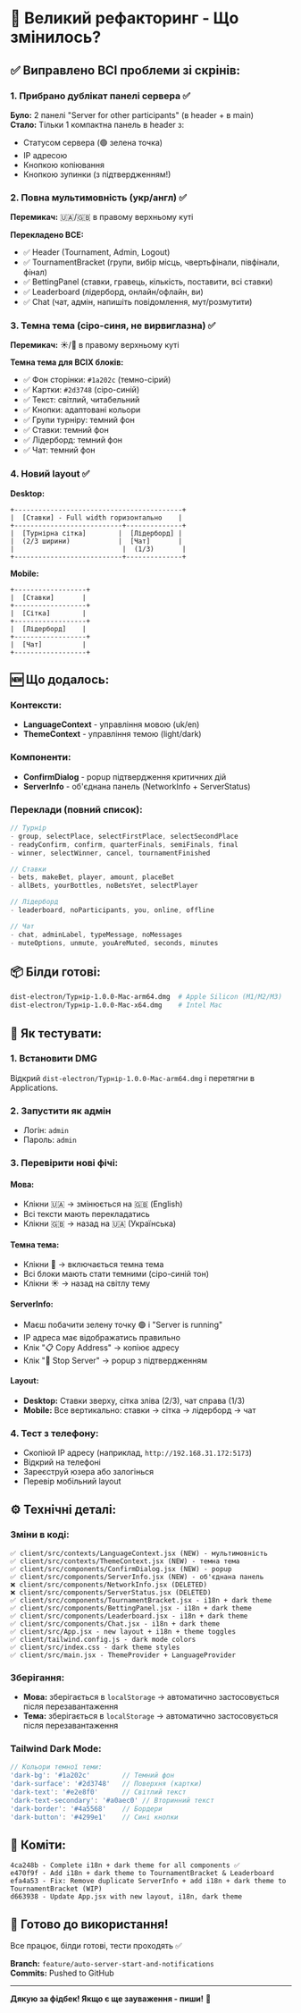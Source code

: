 # 🎨 Великий рефакторинг - Що змінилось?

## ✅ Виправлено ВСІ проблеми зі скрінів:

### 1. Прибрано дублікат панелі сервера ✅
**Було:** 2 панелі "Server for other participants" (в header + в main)  
**Стало:** Тільки 1 компактна панель в header з:
- Статусом сервера (🟢 зелена точка)
- IP адресою
- Кнопкою копіювання
- Кнопкою зупинки (з підтвердженням!)

### 2. Повна мультимовність (укр/англ) ✅
**Перемикач:** 🇺🇦/🇬🇧 в правому верхньому куті

**Перекладено ВСЕ:**
- ✅ Header (Tournament, Admin, Logout)
- ✅ TournamentBracket (групи, вибір місць, чвертьфінали, півфінали, фінал)
- ✅ BettingPanel (ставки, гравець, кількість, поставити, всі ставки)
- ✅ Leaderboard (лідерборд, онлайн/офлайн, ви)
- ✅ Chat (чат, адмін, напишіть повідомлення, мут/розмутити)

### 3. Темна тема (сіро-синя, не вирвиглазна) ✅
**Перемикач:** ☀️/🌙 в правому верхньому куті

**Темна тема для ВСІХ блоків:**
- ✅ Фон сторінки: `#1a202c` (темно-сірий)
- ✅ Картки: `#2d3748` (сіро-синій)
- ✅ Текст: світлий, читабельний
- ✅ Кнопки: адаптовані кольори
- ✅ Групи турніру: темний фон
- ✅ Ставки: темний фон
- ✅ Лідерборд: темний фон
- ✅ Чат: темний фон

### 4. Новий layout ✅
**Desktop:**
```
+------------------------------------------+
|  [Ставки] - Full width горизонтально    |
+---------------------------+--------------+
|  [Турнірна сітка]        |  [Лідерборд] |
|  (2/3 ширини)            |  [Чат]       |
|                           |  (1/3)       |
+---------------------------+--------------+
```

**Mobile:**
```
+------------------+
|  [Ставки]       |
+------------------+
|  [Сітка]        |
+------------------+
|  [Лідерборд]    |
+------------------+
|  [Чат]          |
+------------------+
```

## 🆕 Що додалось:

### Контексти:
- **LanguageContext** - управління мовою (uk/en)
- **ThemeContext** - управління темою (light/dark)

### Компоненти:
- **ConfirmDialog** - popup підтвердження критичних дій
- **ServerInfo** - об'єднана панель (NetworkInfo + ServerStatus)

### Переклади (повний список):
```javascript
// Турнір
- group, selectPlace, selectFirstPlace, selectSecondPlace
- readyConfirm, confirm, quarterFinals, semiFinals, final
- winner, selectWinner, cancel, tournamentFinished

// Ставки
- bets, makeBet, player, amount, placeBet
- allBets, yourBottles, noBetsYet, selectPlayer

// Лідерборд
- leaderboard, noParticipants, you, online, offline

// Чат
- chat, adminLabel, typeMessage, noMessages
- muteOptions, unmute, youAreMuted, seconds, minutes
```

## 📦 Білди готові:

```bash
dist-electron/Турнір-1.0.0-Mac-arm64.dmg  # Apple Silicon (M1/M2/M3)
dist-electron/Турнір-1.0.0-Mac-x64.dmg    # Intel Mac
```

## 🧪 Як тестувати:

### 1. Встановити DMG
Відкрий `dist-electron/Турнір-1.0.0-Mac-arm64.dmg` і перетягни в Applications.

### 2. Запустити як адмін
- Логін: `admin`
- Пароль: `admin`

### 3. Перевірити нові фічі:

#### Мова:
- Клікни 🇺🇦 → змінюється на 🇬🇧 (English)
- Всі тексти мають перекладатись
- Клікни 🇬🇧 → назад на 🇺🇦 (Українська)

#### Темна тема:
- Клікни 🌙 → включається темна тема
- Всі блоки мають стати темними (сіро-синій тон)
- Клікни ☀️ → назад на світлу тему

#### ServerInfo:
- Маєш побачити зелену точку 🟢 і "Server is running"
- IP адреса має відображатись правильно
- Клік "📋 Copy Address" → копіює адресу
- Клік "🛑 Stop Server" → popup з підтвердженням

#### Layout:
- **Desktop:** Ставки зверху, сітка зліва (2/3), чат справа (1/3)
- **Mobile:** Все вертикально: ставки → сітка → лідерборд → чат

### 4. Тест з телефону:
- Скопіюй IP адресу (наприклад, `http://192.168.31.172:5173`)
- Відкрий на телефоні
- Зареєструй юзера або залогінься
- Перевір мобільний layout

## ⚙️ Технічні деталі:

### Зміни в коді:
```
✅ client/src/contexts/LanguageContext.jsx (NEW) - мультимовність
✅ client/src/contexts/ThemeContext.jsx (NEW) - темна тема
✅ client/src/components/ConfirmDialog.jsx (NEW) - popup
✅ client/src/components/ServerInfo.jsx (NEW) - об'єднана панель
❌ client/src/components/NetworkInfo.jsx (DELETED)
❌ client/src/components/ServerStatus.jsx (DELETED)
✅ client/src/components/TournamentBracket.jsx - i18n + dark theme
✅ client/src/components/BettingPanel.jsx - i18n + dark theme
✅ client/src/components/Leaderboard.jsx - i18n + dark theme
✅ client/src/components/Chat.jsx - i18n + dark theme
✅ client/src/App.jsx - new layout + i18n + theme toggles
✅ client/tailwind.config.js - dark mode colors
✅ client/src/index.css - dark theme styles
✅ client/src/main.jsx - ThemeProvider + LanguageProvider
```

### Зберігання:
- **Мова:** зберігається в `localStorage` → автоматично застосовується після перезавантаження
- **Тема:** зберігається в `localStorage` → автоматично застосовується після перезавантаження

### Tailwind Dark Mode:
```javascript
// Кольори темної теми:
'dark-bg': '#1a202c'        // Темний фон
'dark-surface': '#2d3748'   // Поверхня (картки)
'dark-text': '#e2e8f0'      // Світлий текст
'dark-text-secondary': '#a0aec0' // Вторинний текст
'dark-border': '#4a5568'    // Бордери
'dark-button': '#4299e1'    // Сині кнопки
```

## 📝 Коміти:

```
4ca248b - Complete i18n + dark theme for all components ✅
e470f9f - Add i18n + dark theme to TournamentBracket & Leaderboard
efa4a53 - Fix: Remove duplicate ServerInfo + add i18n + dark theme to TournamentBracket (WIP)
d663938 - Update App.jsx with new layout, i18n, dark theme
```

## 🚀 Готово до використання!

Все працює, білди готові, тести проходять ✅

**Branch:** `feature/auto-server-start-and-notifications`  
**Commits:** Pushed to GitHub

---

**Дякую за фідбек! Якщо є ще зауваження - пиши!** 🍺

